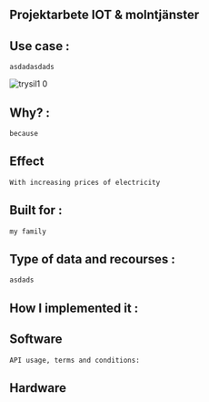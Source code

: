 
##  Projektarbete IOT &amp; molntjänster

## Use case :
    asdadasdads

![trysil1 0](https://user-images.githubusercontent.com/71496860/146172450-279cacad-3b54-46d3-81ab-d1f13c9142f5.jpg)

## Why? :
    because

## Effect 
    With increasing prices of electricity

## Built for :
    my family

## Type of data and recourses :
    asdads

## How I implemented it :

## Software 

    API usage, terms and conditions:

## Hardware
